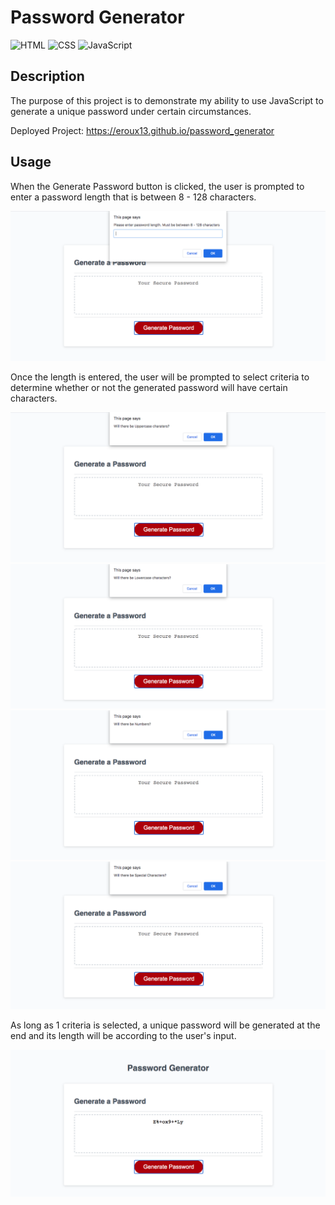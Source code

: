 # Password Generator
![HTML](https://img.shields.io/badge/HTML-13.3%25-red)
![CSS](https://img.shields.io/badge/CSS-28.4%25-purple)
![JavaScript](https://img.shields.io/badge/JavaScript-58.3%25-yellow)

## Description

The purpose of this project is to demonstrate my ability to use JavaScript to generate a unique password under certain circumstances. 

Deployed Project: https://eroux13.github.io/password_generator

## Usage

When the Generate Password button is clicked, the user is prompted to enter a password length that is between 8 - 128 characters.

![Character Length Prompt Screenshot](./assets/images/enterLength.png)

Once the length is entered, the user will be prompted to select criteria to determine whether or not the generated password will have certain characters.

![Upper Case Character Confirm Screenshot](./assets/images/upperCase.png)
![Lower Case Character Confirm Screenshot](./assets/images/lowerCase.png)
![Number Character Confirm Screenshot](./assets/images/numbers.png)
![Special Characters Confirm Screenshot](./assets/images/specialCharacters.png)

As long as 1 criteria is selected, a unique password will be generated at the end and its length will be according to the user's input. 

![Generated Password Screenshot](./assets/images/generatedPassword.png)